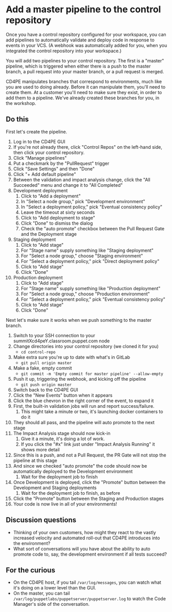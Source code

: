 # Add a master pipeline to the control repository

Once you have a control repository configured for your workspace, you can add pipelines to automatically validate and deploy code in response to events in your VCS.  (A webhook was automatically added for you, when you integrated the control repository into your workspace.)

You will add two pipelines to your control repository.  The first is a "master" pipeline, which is triggered when either there is a push to the master branch, a pull request into your master branch, or a pull request is merged.

CD4PE manipulates branches that correspond to environments, much like you are used to doing already.  Before it can manipulate them, you'll need to create them.  At a customer you'll need to make sure they exist, in order to add them to a pipeline.  We've already created these branches for you, in the workshop.

## Do this

First let's create the pipeline.

1. Log in to the CD4PE GUI
1. If you're not already there, click "Control Repos" on the left-hand side, then click your control repository.
1. Click "Manage pipelines"
1. Put a checkmark by the "PullRequest" trigger
1. Click "Save Settings" and then "Done"
1. Click "+ Add default pipeline"
1. Between the validation and impact analysis change, click the "All Succeeded" menu and change it to "All Completed"
1. Development deployment
    1. Click to "Add a deployment"
    1. In "Select a node group," pick "Development environment"
    1. In "Select a deployment policy," pick "Eventual consistency policy"
    1. Leave the timeout at sixty seconds
    1. Click to "Add deployment to stage"
    1. Click "Done" to dismiss the dialog
    1. Check the "auto promote" checkbox between the Pull Request Gate and the Deployment stage
1. Staging deployment
    1. Click to "Add stage"
    1. For "Stage name" supply something like "Staging deployment"
    1. For "Select a node group," choose "Staging environment"
    1. For "Select a deployment policy," pick "Direct deployment policy"
    1. Click to "Add stage"
    1. Click "Done"
1. Production deployment
    1. Click to "Add stage"
    1. For "Stage name" supply something like "Production deployment"
    1. For "Select a node group," choose "Production environment"
    1. For "Select a deployment policy," pick "Eventual consistency policy"
    1. Click to "Add stage"
    1. Click "Done"

Next let's make sure it works when we push something to the master branch.

1. Switch to your SSH connection to your summitXcd4peY.classroom.puppet.com node
1. Change directories into your control repository (we cloned it for you)
    * `cd control-repo`
1. Make extra sure you're up to date with what's in GitLab
    * `git pull origin master`
1. Make a fake, empty commit
    * `git commit -m 'Empty commit for master pipeline' --allow-empty`
1. Push it up, triggering the webhook, and kicking off the pipeline
    * `git push origin master`
1. Switch back to the CD4PE GUI
1. Click the "New Events" button when it appears
1. Click the blue chevron in the right corner of the event, to expand it
1. First, the built-in validation jobs will run and report success/failure.
    1. This might take a minute or two, it's launching docker containers to do it
1. They should all pass, and the pipeline will auto promote to the next stage
1. The Impact Analysis stage should now kick-in
    1. Give it a minute, it's doing a lot of work.
    1. If you click the "#x" link just under "Impact Analysis Running" it shows more detail
1. Since this is a push, and not a Pull Request, the PR Gate will not stop the pipeline at this stage
1. And since we checked "auto promote" the code should now be automatically deployed to the Development environment
    1. Wait for the deployment job to finish
1. Once Development is deployed, click the "Promote" button between the Development and Staging deployments
    1. Wait for the deployment job to finish, as before
1. Click the "Promote" button between the Staging and Production stages
1. Your code is now live in all of your environments!

## Discussion questions

* Thinking of your own customers, how might they react to the vastly increased velocity and automated roll-out that CD4PE introduces into the environment?
* What sort of conversations will you have about the ability to auto promote code to, say, the development environment if all tests succeed?


## For the curious

* On the CD4PE host, if you tail `/var/log/messages`, you can watch what it's doing on a lower level than the GUI.
* On the master, you can tail `/var/log/puppetlabs/puppetserver/puppetserver.log` to watch the Code Manager's side of the conversation.
